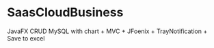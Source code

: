 # SaasCloudBusiness
JavaFX CRUD MySQL with chart + MVC + JFoenix + TrayNotification + Save to excel

